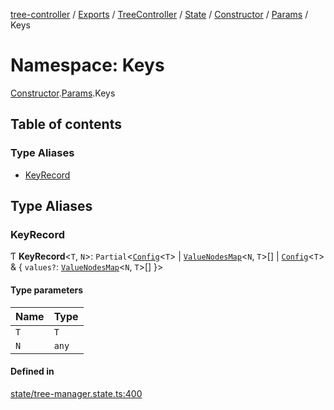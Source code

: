 [tree-controller](../README.md) / [Exports](../modules.md) / [TreeController](TreeController.md) / [State](TreeController.State.md) / [Constructor](TreeController.State.Constructor.md) / [Params](TreeController.State.Constructor.Params.md) / Keys

# Namespace: Keys

[Constructor](TreeController.State.Constructor.md).[Params](TreeController.State.Constructor.Params.md).Keys

## Table of contents

### Type Aliases

- [KeyRecord](TreeController.State.Constructor.Params.Keys.md#keyrecord)

## Type Aliases

### KeyRecord

Ƭ **KeyRecord**<`T`, `N`\>: `Partial`<[`Config`](../interfaces/TreeController.State.Config.md)<`T`\> \| [`ValueNodesMap`](../interfaces/TreeController.State.ValueNodesMap.md)<`N`, `T`\>[] \| [`Config`](../interfaces/TreeController.State.Config.md)<`T`\> & { `values?`: [`ValueNodesMap`](../interfaces/TreeController.State.ValueNodesMap.md)<`N`, `T`\>[]  }\>

#### Type parameters

| Name | Type |
| :------ | :------ |
| `T` | `T` |
| `N` | `any` |

#### Defined in

[state/tree-manager.state.ts:400](https://github.com/aexklon/tree-controller/blob/cc5f0c3/src/state/tree-manager.state.ts#L400)
